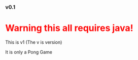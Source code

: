 ### v0.1

<h1 style="color: red;">Warning this all requires java!</h1>
This is v1 (The v is version)

It is only a Pong Game
